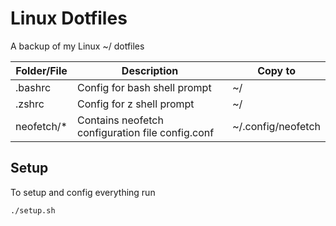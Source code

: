 # Linux Dotfiles

A backup of my Linux ~/ dotfiles

| Folder/File      | Description | Copy to |
| ----------- | ----------- | ----------- |
| .bashrc | Config for bash shell prompt | ~/ |
| .zshrc | Config for z shell prompt | ~/ |
| neofetch/* | Contains neofetch configuration file config.conf | ~/.config/neofetch |

## Setup

To setup and config everything run
```
./setup.sh
```
